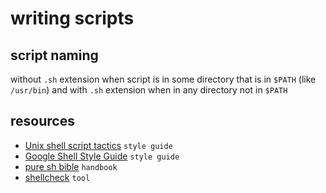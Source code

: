 # writing scripts

## script naming

without `.sh` extension when script is in some directory that is in `$PATH`
(like `/usr/bin`) and with `.sh` extension when in any directory not in `$PATH`

## resources

- [Unix shell script tactics](https://github.com/SixArm/unix-shell-script-tactics) `style guide`
- [Google Shell Style Guide](https://google.github.io/styleguide/shellguide.html) `style guide`
- [pure sh bible](https://github.com/dylanaraps/pure-sh-bible) `handbook`
- [shellcheck](https://www.shellcheck.net/) `tool`
